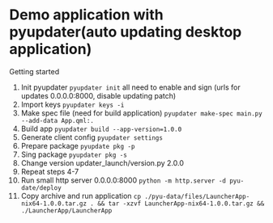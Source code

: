 # Demo application with pyupdater(auto updating desktop application)

Getting started
1. Init pyupdater `pyupdater init` all need to enable and sign (urls for updates 0.0.0.0:8000, disable updating patch) 
2. Import keys `pyupdater keys -i`
3. Make spec file (need for build application) `pyupdater make-spec main.py --add-data App.qml:.`
4. Build app `pyupdater build --app-version=1.0.0`
5. Generate client config `pyupdater settings`
6. Prepare package `pyupdate pkg -p`
7. Sing package `pyupdater pkg -s`
8. Change version updater_launch/version.py 2.0.0
8. Repeat steps 4-7
9. Run small http server 0.0.0.0:8000 `python -m http.server -d pyu-date/deploy`
10. Copy archive and run application `cp ./pyu-data/files/LauncherApp-nix64-1.0.0.tar.gz . && tar -xzvf LauncherApp-nix64-1.0.0.tar.gz && ./LauncherApp/LauncherApp`